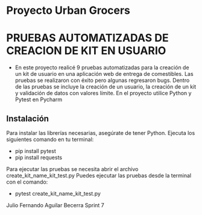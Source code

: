 # Proyecto Urban Grocers 

# PRUEBAS AUTOMATIZADAS DE CREACION DE KIT EN USUARIO 
- En este proyecto realicé 9 pruebas automatizadas para la creación de un kit de usuario en una aplicación web de entrega de comestibles. Las pruebas se realizaron con éxito pero algunas regresaron bugs. 
Dentro de las pruebas se incluye la creación de un usuario, la creación de un kit y validación de datos con valores límite.
En el proyecto utilice Python y Pytest en Pycharm


## Instalación

Para instalar las librerías necesarias, asegúrate de tener Python. Ejecuta los siguientes comando en tu terminal: 
- pip install pytest
- pip install requests

Para ejecutar las pruebas se necesita abrir el archivo create_kit_name_kit_test.py
Puedes ejecutar las pruebas desde la terminal con el comando:
- pytest create_kit_name_kit_test.py

Julio Fernando Aguilar Becerra Sprint 7 
